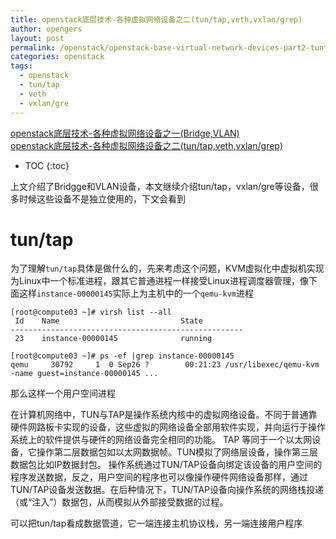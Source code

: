 ```yaml
---
title: openstack底层技术-各种虚拟网络设备之二(tun/tap,veth,vxlan/grep)      
author: opengers
layout: post
permalink: /openstack/openstack-base-virtual-network-devices-part2-tuntap-gre-vxlan/
categories: openstack
tags:
  - openstack
  - tun/tap
  - veth
  - vxlan/gre
---
```


[openstack底层技术-各种虚拟网络设备之一(Bridge,VLAN)](http://www.isjian.com/openstack/openstack-base-virtual-network-devices-part1-bridge-and-vlan/)     
[openstack底层技术-各种虚拟网络设备之二(tun/tap,veth,vxlan/grep)](http://www.isjian.com/openstack/openstack-base-virtual-network-devices-part2-tuntap-gre-vxlan/)     

* TOC
{:toc}    

上文介绍了Bridgge和VLAN设备，本文继续介绍tun/tap，vxlan/gre等设备，很多时候这些设备不是独立使用的，下文会看到     

# tun/tap   

为了理解`tun/tap`具体是做什么的，先来考虑这个问题，KVM虚拟化中虚拟机实现为Linux中一个标准进程，跟其它普通进程一样接受Linux进程调度器管理，像下面这样`instance-00000145`实际上为主机中的一个`qemu-kvm`进程   

``` shell
[root@compute03 ~]# virsh list --all
 Id    Name                           State
----------------------------------------------------
 23    instance-00000145              running
 
[root@compute03 ~]# ps -ef |grep instance-00000145
qemu     30792     1  0 Sep26 ?        00:21:23 /usr/libexec/qemu-kvm -name guest=instance-00000145 ...
```

那么这样一个用户空间进程

在计算机网络中，TUN与TAP是操作系统内核中的虚拟网络设备。不同于普通靠硬件网路板卡实现的设备，这些虚拟的网络设备全部用软件实现，并向运行于操作系统上的软件提供与硬件的网络设备完全相同的功能。
TAP 等同于一个以太网设备，它操作第二层数据包如以太网数据帧。TUN模拟了网络层设备，操作第三层数据包比如IP数据封包。
操作系统通过TUN/TAP设备向绑定该设备的用户空间的程序发送数据，反之，用户空间的程序也可以像操作硬件网络设备那样，通过TUN/TAP设备发送数据。在后种情况下，TUN/TAP设备向操作系统的网络栈投递（或“注入”）数据包，从而模拟从外部接受数据的过程。

可以把tun/tap看成数据管道，它一端连接主机协议栈，另一端连接用户程序   
